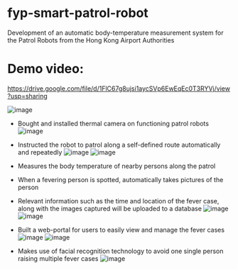 # fyp-smart-patrol-robot
Development of an automatic body-temperature measurement system for the Patrol Robots from the Hong Kong Airport Authorities
# Demo video: 
https://drive.google.com/file/d/1FlC67g8ujsi1aycSVp6EwEqEc0T3RYVj/view?usp=sharing

![image](https://user-images.githubusercontent.com/56995686/133652700-a49b7fb8-9545-4cfb-ad45-21450c180a40.png)


+	Bought and installed thermal camera on functioning patrol robots ![image](https://user-images.githubusercontent.com/56995686/133652665-02978bff-fae7-4bd3-aa15-8b90e2b587fa.png)

+	Instructed the robot to patrol along a self-defined route automatically and repeatedly
![image](https://user-images.githubusercontent.com/56995686/133652736-c5462bf3-4962-489d-a11a-66e6126a063c.png)
![image](https://user-images.githubusercontent.com/56995686/133652762-092b726d-5887-4e14-8ccc-53bc6883e000.png)

+	Measures the body temperature of nearby persons along the patrol
+	When a fevering person is spotted, automatically takes pictures of the person
+	Relevant information such as the time and location of the fever case, along with the images captured will be uploaded to a database
![image](https://user-images.githubusercontent.com/56995686/133652787-44005ea8-a4d5-42eb-9d26-10663ebeccb3.png)
![image](https://user-images.githubusercontent.com/56995686/133652783-81c5ad58-38e4-4c8d-8583-260aa1f7355b.png)

+	Built a web-portal for users to easily view and manage the fever cases
![image](https://user-images.githubusercontent.com/56995686/133652822-d0071544-2ab0-404f-8fd0-859422b6dbf5.png)
![image](https://user-images.githubusercontent.com/56995686/133652839-082ef9e2-f466-40dc-9f0d-9fd78159162a.png)

+	Makes use of facial recognition technology to avoid one single person raising multiple fever cases
![image](https://user-images.githubusercontent.com/56995686/133652813-f85ccf8b-e16d-4b73-b7be-707c62cdf878.png)


